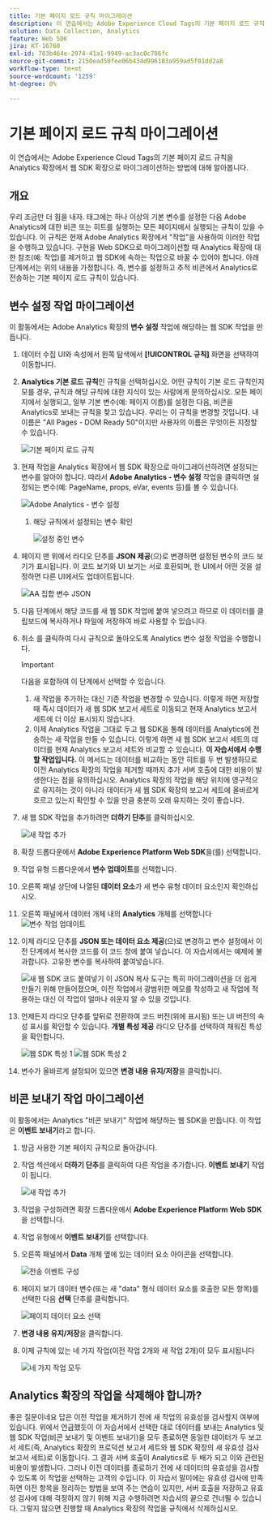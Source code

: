 ```yaml
---
title: 기본 페이지 로드 규칙 마이그레이션
description: 이 연습에서는 Adobe Experience Cloud Tags의 기본 페이지 로드 규칙을 Analytics 확장에서 웹 SDK 확장으로 마이그레이션하는 방법에 대해 알아봅니다.
solution: Data Collection, Analytics
feature: Web SDK
jira: KT-16760
exl-id: 783b464e-2974-41a1-9949-ac3ac0c786fc
source-git-commit: 2150ead50fee06b434d996183a959ad5f01dd2a8
workflow-type: tm+mt
source-wordcount: '1259'
ht-degree: 0%

---
```


# 기본 페이지 로드 규칙 마이그레이션

이 연습에서는 Adobe Experience Cloud Tags의 기본 페이지 로드 규칙을 Analytics 확장에서 웹 SDK 확장으로 마이그레이션하는 방법에 대해 알아봅니다.

## 개요

우리 조금만 더 힘을 내자. 태그에는 하나 이상의 기본 변수를 설정한 다음 Adobe Analytics에 대한 비콘 또는 히트를 실행하는 모든 페이지에서 실행되는 규칙이 있을 수 있습니다. 이 규칙은 현재 Adobe Analytics 확장에서 &quot;작업&quot;을 사용하여 이러한 작업을 수행하고 있습니다. 구현을 Web SDK으로 마이그레이션할 때 Analytics 확장에 대한 참조(예: 작업)를 제거하고 웹 SDK에 속하는 작업으로 바꿀 수 있어야 합니다. 아래 단계에서는 위의 내용을 가정합니다. 즉, 변수를 설정하고 추적 비콘에서 Analytics로 전송하는 기본 페이지 로드 규칙이 있습니다.

## 변수 설정 작업 마이그레이션

이 활동에서는 Adobe Analytics 확장의 **변수 설정** 작업에 해당하는 웹 SDK 작업을 만듭니다.

1. 데이터 수집 UI와 속성에서 왼쪽 탐색에서 **[!UICONTROL 규칙]** 화면을 선택하여 이동합니다.
1. **Analytics 기본 로드 규칙**&#x200B;인 규칙을 선택하십시오. 어떤 규칙이 기본 로드 규칙인지 모를 경우, 규칙과 해당 규칙에 대한 지식이 있는 사람에게 문의하십시오. 모든 페이지에서 실행되고, 일부 기본 변수(예: 페이지 이름)를 설정한 다음, 비콘을 Analytics로 보내는 규칙을 찾고 있습니다. 우리는 이 규칙을 변경할 것입니다. 내 이름은 &quot;All Pages - DOM Ready 50&quot;이지만 사용자의 이름은 무엇이든 지정할 수 있습니다.

   ![기본 페이지 로드 규칙](assets/default-page-load-rule.jpg)

1. 현재 작업을 Analytics 확장에서 웹 SDK 확장으로 마이그레이션하려면 설정되는 변수를 알아야 합니다. 따라서 **Adobe Analytics - 변수 설정** 작업을 클릭하면 설정되는 변수(예: PageName, props, eVar, events 등)를 볼 수 있습니다.

   ![Adobe Analytics - 변수 설정](assets/aa-set-variables.jpg)
   1. 해당 규칙에서 설정되는 변수 확인

      ![설정 중인 변수](assets/aa-vars-set.jpg)

1. 페이지 맨 위에서 라디오 단추를 **JSON 제공**(으)로 변경하면 설정된 변수의 코드 보기가 표시됩니다. 이 코드 보기와 UI 보기는 서로 호환되며, 한 UI에서 어떤 것을 설정하면 다른 UI에서도 업데이트됩니다.

   ![AA 집합 변수 JSON](assets/aa-setvars-json.jpg)

1. 다음 단계에서 해당 코드를 새 웹 SDK 작업에 붙여 넣으려고 하므로 이 데이터를 클립보드에 복사하거나 파일에 저장하여 바로 사용할 수 있습니다.
1. 취소 를 클릭하여 다시 규칙으로 돌아오도록 Analytics 변수 설정 작업을 수행합니다.

   >[!IMPORTANT]
   >
   >다음을 포함하여 이 단계에서 선택할 수 있습니다.
   >1. 새 작업을 추가하는 대신 기존 작업을 변경할 수 있습니다. 이렇게 하면 저장할 때 즉시 데이터가 새 웹 SDK 보고서 세트로 이동되고 현재 Analytics 보고서 세트에 더 이상 표시되지 않습니다.
   >1. 이제 Analytics 작업을 그대로 두고 웹 SDK을 통해 데이터를 Analytics에 전송하는 새 작업을 만들 수 있습니다. 이렇게 하면 새 웹 SDK 보고서 세트의 데이터를 현재 Analytics 보고서 세트와 비교할 수 있습니다. **이 자습서에서 수행할 작업입니다.** 이 메서드는 데이터를 비교하는 동안 히트를 두 번 발생하므로 이전 Analytics 확장의 작업을 제거할 때까지 추가 서버 호출에 대한 비용이 발생한다는 점을 유의하십시오. Analytics 확장의 작업을 해당 위치에 영구적으로 유지하는 것이 아니라 데이터가 새 웹 SDK 확장의 보고서 세트에 올바르게 흐르고 있는지 확인할 수 있을 만큼 충분히 오래 유지하는 것이 좋습니다.

1. 새 웹 SDK 작업을 추가하려면 **더하기 단추**&#x200B;를 클릭하십시오.

   ![새 작업 추가](assets/add-new-action.jpg)

1. 확장 드롭다운에서 **Adobe Experience Platform Web SDK**&#x200B;을(를) 선택합니다.
1. 작업 유형 드롭다운에서 **변수 업데이트**&#x200B;를 선택합니다.
1. 오른쪽 패널 상단에 나열된 **데이터 요소**&#x200B;가 새 변수 유형 데이터 요소인지 확인하십시오.
1. 오른쪽 패널에서 데이터 개체 내의 **Analytics** 개체를 선택합니다
   ![변수 작업 업데이트](assets/define-update-variable-action.jpg)
1. 이제 라디오 단추를 **JSON 또는 데이터 요소 제공**(으)로 변경하고 변수 설정에서 이전 단계에서 복사한 코드를 이 코드 창에 붙여 넣습니다. 이 자습서에서는 예제에 불과합니다. 고유한 변수를 복사하여 붙여넣습니다.

   ![새 웹 SDK 코드 붙여넣기](assets/new-websdk-code-paste.jpg)
이 JSON 복사 도구는 특히 마이그레이션을 더 쉽게 만들기 위해 만들어졌으며, 이전 작업에서 광범위한 메모를 작성하고 새 작업에 적용하는 대신 이 작업이 얼마나 쉬운지 알 수 있을 것입니다.

1. 언제든지 라디오 단추를 앞뒤로 전환하여 코드 버전(위에 표시됨) 또는 UI 버전의 속성 표시를 확인할 수 있습니다. **개별 특성 제공** 라디오 단추를 선택하여 채워진 특성을 확인합니다.

   ![웹 SDK 특성 1](assets/websdk-attributes-1.jpg)
   ![웹 SDK 특성 2](assets/websdk-attributes-2.jpg)

1. 변수가 올바르게 설정되어 있으면 **변경 내용 유지/저장**&#x200B;을 클릭합니다.

## 비콘 보내기 작업 마이그레이션

이 활동에서는 Analytics &quot;비콘 보내기&quot; 작업에 해당하는 웹 SDK을 만듭니다. 이 작업은 **이벤트 보내기**&#x200B;라고 합니다.

1. 방금 사용한 기본 페이지 규칙으로 돌아갑니다.
1. 작업 섹션에서 **더하기 단추**&#x200B;를 클릭하여 다른 작업을 추가합니다. **이벤트 보내기** 작업이 됩니다.

   ![새 작업 추가](assets/add-new-action-2.jpg)

1. 작업을 구성하려면 확장 드롭다운에서 **Adobe Experience Platform Web SDK**&#x200B;을 선택합니다.
1. 작업 유형에서 **이벤트 보내기**&#x200B;를 선택합니다.
1. 오른쪽 패널에서 **Data** 개체 옆에 있는 데이터 요소 아이콘을 선택합니다.

   ![전송 이벤트 구성](assets/send-event-config.jpg)

1. 페이지 보기 데이터 변수(또는 새 &quot;data&quot; 형식 데이터 요소를 호출한 모든 항목)를 선택한 다음 **선택** 단추를 클릭합니다.

   ![페이지 데이터 요소 선택](assets/select-data-element-variable.jpg)

1. **변경 내용 유지/저장**&#x200B;을 클릭합니다.
1. 이제 규칙에 있는 네 가지 작업(이전 작업 2개와 새 작업 2개)이 모두 표시됩니다

   ![네 가지 작업 모두](assets/all-four-actions.jpg)

## Analytics 확장의 작업을 삭제해야 합니까?

좋은 질문이네요 답은 이전 작업을 제거하기 전에 새 작업의 유효성을 검사할지 여부에 있습니다. 위에서 언급했듯이 이 자습서에서 선택한 대로 데이터를 보내는 Analytics 및 웹 SDK 작업(비콘 보내기 및 이벤트 보내기)을 모두 종료하면 동일한 데이터가 두 보고서 세트(즉, Analytics 확장의 프로덕션 보고서 세트와 웹 SDK 확장의 새 유효성 검사 보고서 세트)로 이동합니다. 그 결과 서버 호출이 Analytics로 두 배가 되고 이와 관련된 비용이 발생합니다. 그러나 이전 데이터를 종료하기 전에 새 데이터의 유효성을 검사할 수 있도록 이 작업을 선택하는 고객의 수입니다. 이 자습서 말미에는 유효성 검사에 만족하면 이전 항목을 정리하는 방법을 보여 주는 연습이 있지만, 서버 호출을 저장하고 유효성 검사에 대해 걱정하지 않기 위해 지금 수행하려면 자습서의 끝으로 건너뛸 수 있습니다. 그렇지 않으면 진행할 때 Analytics 확장의 작업을 규칙에서 삭제하십시오.
